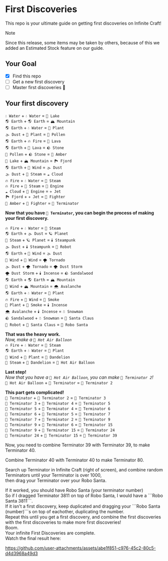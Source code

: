 # First Discoveries
This repo is your ultimate guide on getting first discoveries on Infinite Craft!
> [!NOTE]
> Since this release, some items may be taken by others, because of this we added an Estimated Stock feature on our guide. 
## Your Goal
- [x] Find this repo
- [ ] Get a new first discovery
- [ ] Master first discoveries 🥷
## Your first discovery
```💧 Water``` + ```💧 Water``` = ```🌊 Lake```  
```🌎 Earth``` + ```🌎 Earth``` = ```🏔️ Mountain```  
```🌎 Earth``` + ```💧 Water``` = ```🌱 Plant```  
```🌫️ Dust``` + ```🌱 Plant``` = ```🌱 Pollen```  
```🌎 Earth``` + ```🔥 Fire``` = ```🌋 Lava```  
```🌎 Earth``` + ```🌋 Lava``` = ```🪨 Stone```  
```🌱 Pollen``` + ```🪨 Stone``` = ```🌾 Amber```  
```🌊 Lake``` + ```🏔️ Mountain``` = ```🏞️ Fjord```  
```🌎 Earth``` + ```💨 Wind``` = ```🌫️ Dust```  
```🌫️ Dust``` + ```💨 Steam``` = ```☁️ Cloud```  
```🔥 Fire``` + ```💧 Water``` = ```💨 Steam```  
```🔥 Fire``` + ```💨 Steam``` = ```🚗 Engine```  
```☁️ Cloud``` + ```🚗 Engine``` = ```✈️ Jet```  
```🏞️ Fjord``` + ```✈️ Jet``` = ```🥊 Fighter```  
```🌾 Amber``` + ```🥊 Fighter``` = ```🤖 Terminator```  

**Now that you have ```🤖 Terminator```, you can begin the process of making your first discovery.**  

```🔥 Fire``` + ```💧 Water``` = ```💨 Steam```  
```🌎 Earth``` + ```🌫️ Dust``` = ```🪐 Planet```  
```💨 Steam``` + ```🪐 Planet``` = ```🕯️ Steampunk```  
```🌫️ Dust``` + ```🕯️ Steampunk``` = ```🤖 Robot```  
```🌎 Earth``` + ```💨 Wind``` = ```🌫️ Dust```  
```💨 Wind``` + ```💨 Wind``` = ```🌪️ Tornado```  
```🌫️ Dust``` + ```🌪️ Tornado``` = ```🌪️ Dust Storm```  
```🌪️ Dust Storm``` + ```🕯️ Incense``` = ```🪨 Sandalwood```  
```🌎 Earth``` + ```🌎 Earth``` = ```🏔️ Mountain```  
```💨 Wind``` + ```🏔️ Mountain``` = ```🌨️ Avalanche```  
```🌎 Earth``` + ```💧 Water``` = ```🌱 Plant```  
```🔥 Fire``` + ```💨 Wind``` = ```💨 Smoke```  
```🌱 Plant``` + ```💨 Smoke``` = ```🕯️ Incense```  
```🌨️ Avalanche``` + ```🕯️ Incense``` = ```☃️ Snowman```  
```🪨 Sandalwood``` + ```☃️ Snowman``` = ```🎅 Santa Claus```  
```🤖 Robot``` + ```🎅 Santa Claus``` = ```🤖 Robo Santa```  

**That was the heavy work.**  
_Now, make a ```🎈 Hot Air Balloon```_  
```🔥 Fire``` + ```💧 Water``` = ```💨 Steam```  
```🌎 Earth``` + ```💧 Water``` = ```🌱 Plant```  
```💨 Wind``` + ```🌱 Plant``` = ```🌼 Dandelion```  
```💨 Steam``` + ```🌼 Dandelion``` = ```🎈 Hot Air Balloon```  

**Last step!**  
_Now that you have a ```🎈 Hot Air Balloon```, you can make ```🤖 Terminator 2```!_  
```🎈 Hot Air Balloon``` + ```🤖 Terminator``` = ```🤖 Terminator 2```  

**This part gets complicated!**  
```🤖 Terminator``` + ```🤖 Terminator 2``` = ```🤖 Terminator 3```  
```🤖 Terminator 3``` + ```🤖 Terminator 4``` = ```🤖 Terminator 5```  
```🤖 Terminator 5``` + ```🤖 Terminator 4``` = ```🤖 Terminator 6```  
```🤖 Terminator 6``` + ```🤖 Terminator 5``` = ```🤖 Terminator 7```  
```🤖 Terminator 7``` + ```🤖 Terminator 2``` = ```🤖 Terminator 9```  
```🤖 Terminator 9``` + ```🤖 Terminator 6``` = ```🤖 Terminator 15```  
```🤖 Terminator 9``` + ```🤖 Terminator 15``` = ```🤖 Terminator 24```  
```🤖 Terminator 24``` + ```🤖 Terminator 15``` = ```🤖 Terminator 39```  

<p>
Now, you need to combine Terminator 39 with Terminator 39, to make Terminator 40.
<p>
Combine Terminator 40 with Terminator 40 to make Terminator 80.
<p>
Search up Terminator in Infinite Craft (right of screen), and combine random Terminators until your Terminator is over 1000, <br>
then drag your Terminator over your Robo Santa. 
<p>
If it worked, you should have Robo Santa (your terminator number)
<br>
So if I dragged Terminator 3811 on top of Robo Santa, I would have a ```Robo Santa 3811```.
<br>
If it isn't a first discovery, keep duplicated and dragging your ```Robo Santa (number)```s on top of eachother, duplicating the number.
<br>
Repeat this until you get a first discovery, and combine the first discoveries with the first discoveries to make more first discoveries!
<br>
Boom.
<br>
Your infinite First Discoveries are complete.<br>
Watch the final result here:



https://github.com/user-attachments/assets/abe1f851-c976-45c2-80c5-d4d3968a49d3


